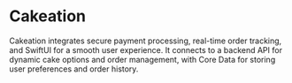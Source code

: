 # Cakeation
Cakeation integrates secure payment processing, real-time order tracking, and SwiftUI for a smooth user experience. It connects to a backend API for dynamic cake options and order management, with Core Data for storing user preferences and order history.

